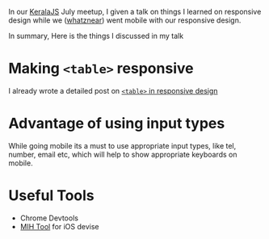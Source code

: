 In our [KeralaJS](http://keralajs.org) July meetup, I given a talk on things I learned on responsive design while we ([whatznear](https://whatznear.com)) went mobile with our responsive design.

In summary, Here is the things I discussed in my talk

Making `<table>` responsive
===========================

I already wrote a detailed post on [`<table>` in responsive design](/2014/07/css-table-in-responsive-design.html)

Advantage of using input types
==============================

While going mobile its a must to use appropriate input types, like tel, number, email etc, which will help to show appropriate keyboards on mobile.

Useful Tools
============

-   Chrome Devtools
-   [MIH Tool](http://www.iunbug.com/mihtool) for iOS devise
